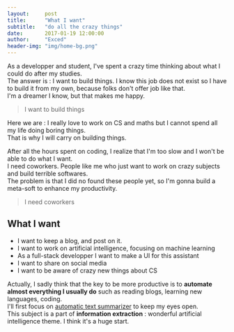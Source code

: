 ```yaml
---
layout:     post
title:      "What I want"
subtitle:   "do all the crazy things"
date:       2017-01-19 12:00:00
author:     "Exced"
header-img: "img/home-bg.png"
---
```


<p>
As a developper and student, I've spent a crazy time thinking about what I could do after my studies.
<br> The answer is : I want to build things. I know this job does not exist so I have to build it from my own, because folks don't offer job like that.
<br> I'm a dreamer I know, but that makes me happy. 
</p>

<div class="quote">
    <blockquote>I want to build things</blockquote>
</div>

<p>
Here we are : I really love to work on CS and maths but I cannot spend all my life doing boring things.
<br> That is why I will carry on building things.
</p>

<p>
After all the hours spent on coding, I realize that I'm too slow and I won't be able to do what I want.
<br> I need coworkers. People like me who just want to work on crazy subjects and build terrible softwares.
<br> The problem is that I did no found these people yet, so I'm gonna build a meta-soft to enhance my productivity.
</p>

<div class="quote">
    <blockquote>I need coworkers</blockquote>
</div>

<h2 class="section-heading">What I want</h2>

<p>
<ul>
<li>I want to keep a blog, and post on it.</li>
<li>I want to work on artificial intelligence, focusing on machine learning</li>
<li>As a full-stack developper I want to make a UI for this assistant</li>
<li>I want to share on social media</li>
<li>I want to be aware of crazy new things about CS</li>
</ul>
</p>

<p>
Actually, I sadly think that the key to be more productive is to <b>automate almost everything
 I usually do</b> such as reading blogs, learning new languages, coding.
 <br> I'll first focus on <u>automatic text summarizer</u> to keep my eyes open.
 <br> This subject is a part of <b>information extraction</b> : wonderful artificial intelligence theme.
 I think it's a huge start.
</p>